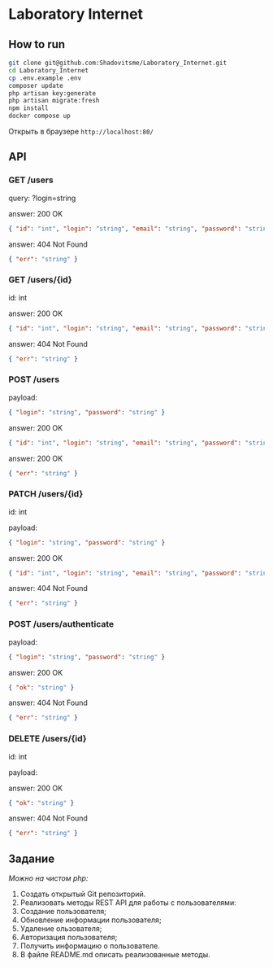 # Laboratory Internet

## How to run

```bash
git clone git@github.com:Shadovitsme/Laboratory_Internet.git
cd Laboratory_Internet
cp .env.example .env
composer update
php artisan key:generate
php artisan migrate:fresh
npm install
docker compose up
```

Открыть в браузере `http://localhost:80/`

## API

### GET /users

query: ?login=string

answer: 200 OK

```json
{ "id": "int", "login": "string", "email": "string", "password": "string" }
```

answer: 404 Not Found

```json
{ "err": "string" }
```

### GET /users/{id}

id: int

answer: 200 OK

```json
{ "id": "int", "login": "string", "email": "string", "password": "string" }
```

answer: 404 Not Found

```json
{ "err": "string" }
```

### POST /users

payload:

```json
{ "login": "string", "password": "string" }
```

answer: 200 OK

```json
{ "id": "int", "login": "string", "email": "string", "password": "string" }
```

answer: 200 OK

```json
{ "err": "string" }
```

### PATCH /users/{id}

id: int

payload:

```json
{ "login": "string", "password": "string" }
```

answer: 200 OK

```json
{ "id": "int", "login": "string", "email": "string", "password": "string" }
```

answer: 404 Not Found

```json
{ "err": "string" }
```

### POST /users/authenticate

payload:

```json
{ "login": "string", "password": "string" }
```

answer: 200 OK

```json
{ "ok": "string" }
```

answer: 404 Not Found

```json
{ "err": "string" }
```

### DELETE /users/{id}

id: int

payload:

answer: 200 OK

```json
{ "ok": "string" }
```

answer: 404 Not Found

```json
{ "err": "string" }
```

## Задание

_Можно на чистом php:_

1. Создать открытый Git репозиторий.
2. Реализовать методы REST API для работы с пользователями:
3. Создание пользователя;
4. Обновление информации пользователя;
5. Удаление ользователя;
6. Авторизация пользователя;
7. Получить информацию о пользователе.
8. В файле README.md описать реализованные методы.
